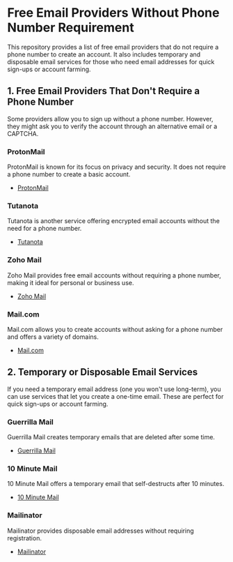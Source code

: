 # Free Email Providers Without Phone Number Requirement

This repository provides a list of free email providers that do not require a phone number to create an account. It also includes temporary and disposable email services for those who need email addresses for quick sign-ups or account farming.

## 1. Free Email Providers That Don't Require a Phone Number

Some providers allow you to sign up without a phone number. However, they might ask you to verify the account through an alternative email or a CAPTCHA.

### ProtonMail
ProtonMail is known for its focus on privacy and security. It does not require a phone number to create a basic account.

- [ProtonMail](https://protonmail.com)

### Tutanota
Tutanota is another service offering encrypted email accounts without the need for a phone number.

- [Tutanota](https://tutanota.com)

### Zoho Mail
Zoho Mail provides free email accounts without requiring a phone number, making it ideal for personal or business use.

- [Zoho Mail](https://zoho.com/mail)

### Mail.com
Mail.com allows you to create accounts without asking for a phone number and offers a variety of domains.

- [Mail.com](https://www.mail.com)

## 2. Temporary or Disposable Email Services

If you need a temporary email address (one you won't use long-term), you can use services that let you create a one-time email. These are perfect for quick sign-ups or account farming.

### Guerrilla Mail
Guerrilla Mail creates temporary emails that are deleted after some time.

- [Guerrilla Mail](https://www.guerrillamail.com)

### 10 Minute Mail
10 Minute Mail offers a temporary email that self-destructs after 10 minutes.

- [10 Minute Mail](https://10minutemail.com)

### Mailinator
Mailinator provides disposable email addresses without requiring registration.

- [Mailinator](https://www.mailinator.com)
